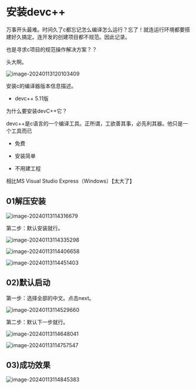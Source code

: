 # 安装devc++

万事开头最难。时间久了c都忘记怎么编译怎么运行？忘了！就连运行环境都要搭建好久搞定。连开发的创建项目都不规范。因此记录。

也是寻求c项目的规范操作解决方案？？

头大啊。

![image-20240113120103409](安装devc++.assets/image-20240113120103409.png)

安装c的编译器版本信息描述。

- devc++ 5.11版

为什么要安装devC++它？

devc++是c语言的一个编译工具。正所谓，工欲善其事，必先利其器。他只是一个工具而已

- 免费 

- 安装简单 

- 不⽤建⼯程

相比MS Visual Studio Express（Windows）【太大了】

## 01解压安装

![image-20240113114316679](安装devc++.assets/image-20240113114316679.png)



第二步：默认安装就行。

![image-20240113114335298](安装devc++.assets/image-20240113114335298.png)



![image-20240113114406658](安装devc++.assets/image-20240113114406658.png)





![image-20240113114451403](安装devc++.assets/image-20240113114451403.png)







## 02)默认启动

第一步：选择全部的中文。点击next。

![image-20240113114529660](安装devc++.assets/image-20240113114529660.png)

第二步：默认下一步就行。

![image-20240113114648041](安装devc++.assets/image-20240113114648041.png)





![image-20240113114757547](安装devc++.assets/image-20240113114757547.png)



## 03)成功效果

![image-20240113114845383](安装devc++.assets/image-20240113114845383.png)